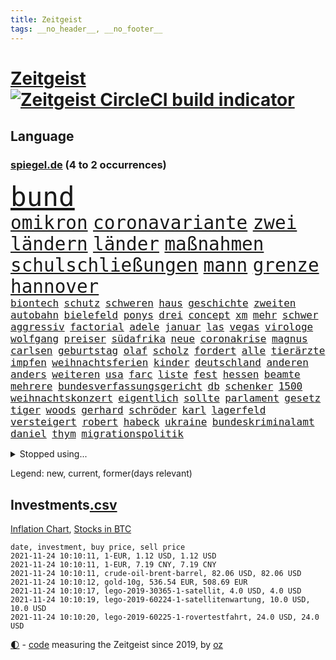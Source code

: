 ```yaml
---
title: Zeitgeist
tags: __no_header__, __no_footer__
---
```


# [Zeitgeist](https://oliz.io/zeitgeist/) [![Zeitgeist CircleCI build indicator](https://circleci.com/gh/ooz/zeitgeist.svg?style=shield)](https://circleci.com/gh/ooz/zeitgeist)

## Language

<h3><a href="https://www.spiegel.de" target="_blank">spiegel.de</a> (4 to 2 occurrences)</h3>
<p style="font-family:monospace">
<span style="font-size:32pt"><a href="news_links.html#bund" class="current">bund</a></span>
<br>
<span style="font-size:22pt"><a href="news_links.html#omikron" class="new">omikron</a></span>
<span style="font-size:22pt"><a href="news_links.html#coronavariante" class="new">coronavariante</a></span>
<span style="font-size:22pt"><a href="news_links.html#zwei" class="current">zwei</a></span>
<span style="font-size:22pt"><a href="news_links.html#ländern" class="current">ländern</a></span>
<span style="font-size:22pt"><a href="news_links.html#länder" class="current">länder</a></span>
<span style="font-size:22pt"><a href="news_links.html#maßnahmen" class="current">maßnahmen</a></span>
<span style="font-size:22pt"><a href="news_links.html#schulschließungen" class="current">schulschließungen</a></span>
<span style="font-size:22pt"><a href="news_links.html#mann" class="current">mann</a></span>
<span style="font-size:22pt"><a href="news_links.html#grenze" class="current">grenze</a></span>
<span style="font-size:22pt"><a href="news_links.html#hannover" class="current">hannover</a></span>
<br>
<span style="font-size:12pt"><a href="news_links.html#biontech" class="current">biontech</a></span>
<span style="font-size:12pt"><a href="news_links.html#schutz" class="current">schutz</a></span>
<span style="font-size:12pt"><a href="news_links.html#schweren" class="current">schweren</a></span>
<span style="font-size:12pt"><a href="news_links.html#haus" class="current">haus</a></span>
<span style="font-size:12pt"><a href="news_links.html#geschichte" class="current">geschichte</a></span>
<span style="font-size:12pt"><a href="news_links.html#zweiten" class="current">zweiten</a></span>
<span style="font-size:12pt"><a href="news_links.html#autobahn" class="current">autobahn</a></span>
<span style="font-size:12pt"><a href="news_links.html#bielefeld" class="current">bielefeld</a></span>
<span style="font-size:12pt"><a href="news_links.html#ponys" class="new">ponys</a></span>
<span style="font-size:12pt"><a href="news_links.html#drei" class="current">drei</a></span>
<span style="font-size:12pt"><a href="news_links.html#concept" class="new">concept</a></span>
<span style="font-size:12pt"><a href="news_links.html#xm" class="new">xm</a></span>
<span style="font-size:12pt"><a href="news_links.html#mehr" class="current">mehr</a></span>
<span style="font-size:12pt"><a href="news_links.html#schwer" class="current">schwer</a></span>
<span style="font-size:12pt"><a href="news_links.html#aggressiv" class="current">aggressiv</a></span>
<span style="font-size:12pt"><a href="news_links.html#factorial" class="new">factorial</a></span>
<span style="font-size:12pt"><a href="news_links.html#adele" class="current">adele</a></span>
<span style="font-size:12pt"><a href="news_links.html#januar" class="current">januar</a></span>
<span style="font-size:12pt"><a href="news_links.html#las" class="current">las</a></span>
<span style="font-size:12pt"><a href="news_links.html#vegas" class="current">vegas</a></span>
<span style="font-size:12pt"><a href="news_links.html#virologe" class="current">virologe</a></span>
<span style="font-size:12pt"><a href="news_links.html#wolfgang" class="current">wolfgang</a></span>
<span style="font-size:12pt"><a href="news_links.html#preiser" class="new">preiser</a></span>
<span style="font-size:12pt"><a href="news_links.html#südafrika" class="current">südafrika</a></span>
<span style="font-size:12pt"><a href="news_links.html#neue" class="current">neue</a></span>
<span style="font-size:12pt"><a href="news_links.html#coronakrise" class="current">coronakrise</a></span>
<span style="font-size:12pt"><a href="news_links.html#magnus" class="new">magnus</a></span>
<span style="font-size:12pt"><a href="news_links.html#carlsen" class="new">carlsen</a></span>
<span style="font-size:12pt"><a href="news_links.html#geburtstag" class="current">geburtstag</a></span>
<span style="font-size:12pt"><a href="news_links.html#olaf" class="current">olaf</a></span>
<span style="font-size:12pt"><a href="news_links.html#scholz" class="current">scholz</a></span>
<span style="font-size:12pt"><a href="news_links.html#fordert" class="current">fordert</a></span>
<span style="font-size:12pt"><a href="news_links.html#alle" class="current">alle</a></span>
<span style="font-size:12pt"><a href="news_links.html#tierärzte" class="new">tierärzte</a></span>
<span style="font-size:12pt"><a href="news_links.html#impfen" class="current">impfen</a></span>
<span style="font-size:12pt"><a href="news_links.html#weihnachtsferien" class="new">weihnachtsferien</a></span>
<span style="font-size:12pt"><a href="news_links.html#kinder" class="current">kinder</a></span>
<span style="font-size:12pt"><a href="news_links.html#deutschland" class="current">deutschland</a></span>
<span style="font-size:12pt"><a href="news_links.html#anderen" class="current">anderen</a></span>
<span style="font-size:12pt"><a href="news_links.html#anders" class="current">anders</a></span>
<span style="font-size:12pt"><a href="news_links.html#weiteren" class="current">weiteren</a></span>
<span style="font-size:12pt"><a href="news_links.html#usa" class="current">usa</a></span>
<span style="font-size:12pt"><a href="news_links.html#farc" class="new">farc</a></span>
<span style="font-size:12pt"><a href="news_links.html#liste" class="current">liste</a></span>
<span style="font-size:12pt"><a href="news_links.html#fest" class="current">fest</a></span>
<span style="font-size:12pt"><a href="news_links.html#hessen" class="current">hessen</a></span>
<span style="font-size:12pt"><a href="news_links.html#beamte" class="current">beamte</a></span>
<span style="font-size:12pt"><a href="news_links.html#mehrere" class="current">mehrere</a></span>
<span style="font-size:12pt"><a href="news_links.html#bundesverfassungsgericht" class="current">bundesverfassungsgericht</a></span>
<span style="font-size:12pt"><a href="news_links.html#db" class="new">db</a></span>
<span style="font-size:12pt"><a href="news_links.html#schenker" class="new">schenker</a></span>
<span style="font-size:12pt"><a href="news_links.html#1500" class="current">1500</a></span>
<span style="font-size:12pt"><a href="news_links.html#weihnachtskonzert" class="new">weihnachtskonzert</a></span>
<span style="font-size:12pt"><a href="news_links.html#eigentlich" class="current">eigentlich</a></span>
<span style="font-size:12pt"><a href="news_links.html#sollte" class="current">sollte</a></span>
<span style="font-size:12pt"><a href="news_links.html#parlament" class="current">parlament</a></span>
<span style="font-size:12pt"><a href="news_links.html#gesetz" class="current">gesetz</a></span>
<span style="font-size:12pt"><a href="news_links.html#tiger" class="current">tiger</a></span>
<span style="font-size:12pt"><a href="news_links.html#woods" class="new">woods</a></span>
<span style="font-size:12pt"><a href="news_links.html#gerhard" class="current">gerhard</a></span>
<span style="font-size:12pt"><a href="news_links.html#schröder" class="current">schröder</a></span>
<span style="font-size:12pt"><a href="news_links.html#karl" class="current">karl</a></span>
<span style="font-size:12pt"><a href="news_links.html#lagerfeld" class="new">lagerfeld</a></span>
<span style="font-size:12pt"><a href="news_links.html#versteigert" class="current">versteigert</a></span>
<span style="font-size:12pt"><a href="news_links.html#robert" class="current">robert</a></span>
<span style="font-size:12pt"><a href="news_links.html#habeck" class="current">habeck</a></span>
<span style="font-size:12pt"><a href="news_links.html#ukraine" class="current">ukraine</a></span>
<span style="font-size:12pt"><a href="news_links.html#bundeskriminalamt" class="current">bundeskriminalamt</a></span>
<span style="font-size:12pt"><a href="news_links.html#daniel" class="current">daniel</a></span>
<span style="font-size:12pt"><a href="news_links.html#thym" class="new">thym</a></span>
<span style="font-size:12pt"><a href="news_links.html#migrationspolitik" class="current">migrationspolitik</a></span>
</p>
<details>
<summary>Stopped using...</summary>
<p class="former" style="font-size:12pt">
regel(405) gerechtigkeit(404) iranische(404) regisseurin(404) verschiedene(404) anwohner(403) fühlen(403) kämpfte(403) 2016(402) atmosphäre(402) co₂(402) dienen(402) hinterlassen(402) julia(402) minderheit(402) theater(402) vergewaltigung(402) geboten(401) kurve(401) stattdessen(401) vermögen(401) zug(401) annehmen(400) entfernt(400) gehe(400) locken(400) meuthen(400) nachhaltig(400) prüfen(400) tiefe(400) unmöglich(400) versprach(400) väter(400) abgeordnete(399) appelliert(399) bundestags(399) eher(399) gott(399) humanitäre(399) rekordmeister(399) annegret(398) anzeige(398) ausgebrochen(398) eindrücke(398) entlassung(398) gefallen(398) infizieren(398) infolge(398) john(398) krampkarrenbauer(398) scheidende(398) strategie(398) street(398) vergangene(398) verteidigungsministerin(398) warnung(398) 6(397) armut(397) befinden(397) charlie(397) coronahilfen(397) dietmar(397) folgte(397) halt(397) himmel(397) homosexualität(397) israelische(397) kanzlerkandidat(397) konfrontiert(397) löst(397) pakistan(397) preisen(397) ronald(397) verbreitung(397) vorher(397) ausstieg(396) autofahrerin(396) bull(396) coronainfizierte(396) geglückt(396) geschichten(396) her(396) klimaschützer(396) meister(396) verärgert(396) wechseln(396) überlebte(396) aktuell(395) botschaften(395) büros(395) ertragen(395) isolation(395) kauft(395) kontrollieren(395) summe(395) talent(395) update(395) ursachen(395) bestes(394) bruder(394) einsatzkräfte(394) großaufgebot(394) historischen(394) rechtsextremen(394) siege(394) spott(394) terror(394) unabhängigkeit(394) vorliegt(394) weltwirtschaft(394) zwingt(394) abgang(393) brauchte(393) ddr(393) gedenken(393) gezeigt(393) ordnet(393) pocht(393) pole(393) rettungsschiff(393) springt(393) umstrittenes(393) gebraucht(392) gewässern(392) juni(392) milde(392) nahmen(392) ursprung(392) verbindung(392) amnesty(391) ausgeliefert(391) favoriten(391) flüchten(391) kandidat(391) problemen(391) reaktion(391) zählen(391) anschuldigungen(390) anthony(390) arbeitslosigkeit(390) leid(390) mancherorts(390) meinem(390) persönlich(390) r(390) scharfe(390) big(389) finanzieren(389) metropolen(389) rechts(389) siegte(389) volksrepublik(389) 94(388) bad(388) bestehen(388) erfindung(388) fit(388) potsdam(388) übernahme(388) auftrag(387) hunderten(387) mauer(387) stuft(387) trafen(387) unwetter(387) vorgaben(387) erkrankung(386) filme(386) fortgesetzt(386) lieferten(386) stärksten(386) wende(386) üben(386) extremen(385) gestritten(385) herzen(385) schwerem(385) vorsprung(385) zinsen(385) 4(384) 55(384) attacken(384) auskunft(384) garten(384) kommentare(384) schöne(384) verwandelt(384) wochenlang(384) zivilen(384) überlassen(384) bewertung(383) erkenntnisse(383) jennifer(383) kanzlerschaft(383) deutschem(382) schonen(382) schäuble(382) zukünftig(382) anzeichen(381) dominanz(381) düstere(381) euaustritt(381) katholische(381) leichtathletik(381) moskaus(381) prompt(381) rollt(381) zustände(381) diversität(380) echten(380) nation(380) tür(380) vorn(380) dich(379) reichsten(379) todesopfer(379) 40000(378) holocaust(378) verfehlt(378) dfbpokal(377) hessischen(377) ostsee(377) rundfunk(377) abkehr(376) erinnerung(376) sitzung(376) frisch(375) bangkok(374) jeff(374) politikerin(374) herz(373) hunger(373) real(373) startups(373) empfehlung(372) erdbeben(372) fehlten(372) freiwillig(372) labor(372) sizilien(372) klasse(371) moschee(371) museum(371) rose(371) karten(370) bartsch(369) vertagt(368) zeigten(368) zugenommen(368) antrag(367) erstattet(367) km/h(367) laschets(367) rahmen(367) schneider(367) einblick(366) kylian(366) andrew(365) football(365) munition(365) sicherheitsgesetz(365) 36(364) boomen(364) fußballweltmeister(363) lockerungen(363) erforscht(362) hinterlässt(362) wirbel(362) enthüllungen(361) staus(360) haustür(359) bezos(358) festhalten(358) flächen(358) söhne(358) herausforderung(357) klees(357) patzt(357) präsidentschaft(356) geblieben(354) schätzen(354) gegenmaßnahmen(352) prägte(352) tuchel(352) überfordert(352) anderswo(350) engen(350) entbrannt(350) unterbrochen(350) vorsichtig(350) coronaimpfstoffs(349) sicherheitsvorkehrungen(348) zentimeter(348) plattform(347) spionage(347) impfdosen(345) spacex(345) beherrschen(344) missbrauchskomplex(344) rakete(344) staatsoberhaupt(344) inhaftierten(343) ausgetragen(342) service(341) farbe(340) olympiasiegerin(340) vereins(340) durchsuchen(338) vorlegen(338) häuslicher(337) entführt(336) flog(336) coronalockerungen(335) höchstens(335) möglichkeit(335) größe(332) cdu/csu(330) formen(326) rechter(326) saale(319) schärfer(316) dankt(313) würzburg(313) serviert(309) lieferketten(306) außergewöhnlich(303) befanden(300) höheres(299) unterschrift(297) knappen(295) gewinne(293) zusätzlichen(289) andy(286) anna(286) schiebt(286) gewisse(279) karriereende(279) kandidiert(275) vulkan(273) militärputsch(271) iii(270) abreise(269) silber(265) 230(264) containerschiff(261) spdkanzlerkandidat(261) 53jähriger(260) luxus(259) kaffee(256) bahnverkehr(255) relevant(255) fluggesellschaft(252) unverständnis(249) verstörend(247) abbruch(246) holten(243) gekippt(241) angefeindet(239) beschreiben(239) strebt(238) freizugeben(237) premierministerin(237) abheben(236) drohschreiben(236) elfjährigen(236) vonovia(236) ärmsten(236) konservative(235) übersehen(233) einsätzen(232) szenarien(231) mitgliedern(230) durchschnitt(229) pressefreiheit(227) kürzester(225) halbinsel(224) boxen(223) angeschlagen(222) gebeten(218) beleidigte(217) regionale(216) rekordtief(214) proben(213) tierpark(213) lieder(212) gewalttat(210) erdoğans(208) verlag(204) idol(203) fasst(202) mbappé(200) gauland(199) extremisten(198) heldin(198) aufhören(197) marc(195) institute(194) geschleudert(193) poleposition(190) verzweifelte(186) achtung(185) produkt(184) spdchef(184) dynamo(182) grünes(182) crystal(180) gestohlene(180) potsdamer(180) krieges(179) trier(179) 2013(178) übergriff(178) ausgelassen(177) begraben(177) absolute(176) partygäste(176) 25jährige(175) folgten(175) kiffen(175) elternteil(174) kerosin(174) 800(172) birgt(172) busfahrer(172) 21jährige(171) vertrieben(170) hackergruppe(169) serienmörder(169) agnes(168) antisemitische(168) bond(168) heizöl(168) maier(168) bremste(167) jonathan(167) tendenzen(167) festnehmen(166) vorurteilen(166) forscherin(164) kurzstreckenflüge(164) lehnte(164) stärkere(164) kohlekraftwerke(163) notenbank(163) palästinensische(163) peinlich(163) baum(162) bereichern(162) plakat(162) atomprogramm(161) riesiger(161) thriller(161) verwandeln(159) gegend(158) gesprungen(158) wall(158) entstand(157) verspätungen(157) flohen(156) nrwcdu(156) serbien(156) vorsicht(155) 1998(154) schwieriges(153) bürgern(150) tribüne(149) parkplatz(148) psychologen(147) geheimer(146) pandemien(145) spaziergänger(145) welterfolg(145) fotografen(144) 350000(142) urteilte(142) homophober(141) pendler(141) staatspräsidenten(141) lloyd(140) ranking(140) cumexskandal(139) end(139) kreative(139) kündigten(139) schwache(139) truppe(139) andauernde(137) finder(137) machtwechsel(136) beeindruckende(135) getrieben(135) kannibale(135) profil(135) aktueller(134) großstädter(134) sergej(134) ardern(133) jacinda(133) lkwunfall(133) neuseelands(133) trotzt(133) auswärtige(132) journal(132) denis(131) erwähnt(131) ausrücken(130) schwulen(129) tankstelle(129) vereinbarte(129) eisberge(128) jeweiligen(128) 60000(127) kontinuierlich(127) volksfest(126) aufregendsten(125) aufsichtsratschef(125) verbesserungen(124) furcht(122) 108(121) frühestens(121) küssen(121) tätig(120) warte(120) süßes(119) verrückt(119) wandte(119) überfüllte(118) vorfreude(117) funk(116) tibet(116) verbunden(116) justizstreit(115) psychiatrie(115) operiert(114) catania(113) lukaku(113) piraten(113) romelu(113) städter(113) usmilitär(113) funktionär(111) hamburgs(111) missbrauchte(111) vergewaltigungen(111) alqaida(110) amazongründer(110) bdi(109) lesung(109) oberbayern(109) appellieren(108) belastend(108) blind(108) colorado(108) sang(108) timing(108) ätna(108) 1994(107) nationalparks(107) nähert(107) begründen(106) drohten(106) holocaustüberlebende(106) verringerter(106) verstorben(106) planet(105) stadions(105) versorgungsengpässe(105) gremium(104) hotelmitarbeiter(104) unsichtbar(104) wiegt(104) kosovo(103) nrwministerpräsident(102) statements(102) abschiebungen(101) candy(101) fällig(101) laxe(101) löbel(101) nikolas(101) türkischer(101) 31jährige(100) drohender(99) whistleblower(99) afdchef(98) brodelt(98) justizreform(98) messerstecher(98) traten(98) weibliche(98) basketballer(97) allgemeinwissen(96) klug(96) medaillen(96) vergleichen(96) wissenstest(96) konzerns(95) websites(95) weinflaschen(95) ausmaße(94) bahnübergang(93) handgreiflich(93) liebeserklärung(93) siebzigerjahren(93) streitthemen(93) visionen(93) bestzeit(92) abbauen(91) militärführung(91) verlorenen(91) überarbeitet(91) 0(90) beachvolleyballerin(90) dürren(90) geeignet(90) nachhaltiger(90) verbannt(90) angegangen(89) herd(89) spreche(89) angetreten(88) atomwaffen(88) aufnimmt(88) gestern(88) kajak(88) parlaments(88) romy(88) schwul(88) stromschlag(88) tieres(88) berühmteste(87) group(87) mieterhaushalt(87) splitterpartei(87) anschließenden(86) cumexurteil(86) erwischte(86) netzwerke(86) schmilzt(86) westküste(86) abzuwälzen(85) ereignete(85) krause(85) produktionen(85) +(84) 1999(84) beschimpfungen(84) einheimischen(84) flutkatastrophen(84) herkunftsland(84) ibiza(84) nachspielzeit(84) spritpreis(84) wmgold(84) carli(83) schwebebalken(83) uniform(83) britin(82) heike(82) hm(82) stonehenge(82) zurückgeben(82) zäh(82) eswatini(81) gewählte(81) jae(81) mswati(81) nationalkonservative(81) pfefferspray(81) swasiland(81) verstoßes(81) brillieren(80) flip(80) selbstbewusst(80) usermittler(80) zombie(80) abzuschaffen(79) angepackt(79) anhängern(79) befürchtete(79) hochrangiges(79) multipler(79) sklerose(79) umweltfreundlicher(79) bananen(78) kräftiger(78) rückgabe(78) samsungerbe(78) schönheitsidealen(78) sowjetrepublik(78) ungefragt(78) yong(78) guinea(77) gültig(77) immobilienkonzerns(77) inn(77) langweilig(77) tarifvertrag(77) neugeborenen(76) schleudern(76) bundestagspräsidium(75) senator(75) weltklimarats(75) 1956(74) gunst(74) hassnachrichten(74) häfen(74) nachbarstaaten(74) talibanherrschaft(74) wirtschaftskrise(74) wohneinheiten(74) bedürftige(73) inneren(73) kohls(73) krankenwagen(73) raucher(73) regisseurs(73) human(72) musikerin(72) rights(72) unbequeme(72) watch(72) ärztevertreter(72) einbringen(71) losgegangen(71) passagierzahlen(71) saisonspiel(71) exmann(70) hingewiesen(70) thrillern(70) werken(70) fiat(69) regierte(69) sitzordnung(69) verspürt(69) kohleverstromung(68) ligue(68) ratsam(68) spielmacher(68) uneinig(68) amokfahrt(67) diebe(67) nachlass(67) neuartige(67) neuesten(67) traut(67) desolaten(66) hindern(66) nicholas(66) samsungs(66) verwechselt(66) erklärten(65) hilferufe(65) industrienationen(65) lose(65) relativ(65) spaziergang(65) umgekippt(65) zweitgrößte(65) makler(64) revolutionierte(64) streitkräften(64) vertritt(64) wahlkampfauftakt(64) niedergeschlagen(63) pflanze(63) söhnen(63) gastarbeiter(62) geschwindigkeiten(62) poltert(62) faktoren(61) körpergröße(61) springer(61) dgb(60) erleichterung(60) fühlten(60) irritiert(59) manfred(59) starstürmer(59) teilzunehmen(59) bebte(58) einkommensteuer(58) einwanderungspolitik(58) klimawende(58) samar(58) sima(58) teamkollege(58) wachsende(58) bands(57) blaulicht(57) gelte(57) hexe(57) mastercard(57) anwendung(56) symbiose(56) 36jähriger(55) geordnete(55) geschützten(55) hamid(55) staatsbürgerin(55) staatspräsident(55) gerichtsurteil(54) staatsanwältin(54) villeneuve(54) vorüber(54) wirbelsturm(54) anhörung(53) gescheiterte(53) krieger(53) laufzeit(53) oper(53) weitergereicht(53) wiegelt(53) gehirn(52) kommissarin(52) potenziellen(52) zerrissen(52) bisweilen(51) blättern(51) weiblicher(51) 316(50) cringe(50) defekten(50) erpressung(50) immobilie(50) medienhäuser(50) neunzigern(50) telefonnummer(50) angeschlagenen(49) balloon(49) gewerkschaftsbundes(49) giuffre(49) gleichen(49) militärgeheimdienst(49) pflegekraft(49) verkehrsmittel(49) vermögender(49) versammlung(49) durchbrechen(48) erfreut(48) grote(48) innensenator(48) jasmina(48) kampfabstimmung(48) kuhnke(48) pimmel(48) tuchfühlung(48) arktis(47) gravierende(47) klum(47) rücktrittsforderungen(47) zwangsgeld(47) überreicht(47) 876(46) ausgetauscht(46) azubischerze(46) obst(46) spiegelinterview(46) stach(46) brady(45) briefen(45) neunzigerjahre(45) südkoreas(45) untätigkeit(45) adeyemi(44) eindringlich(44) europaparlament(44) heidi(44) radikalen(44) vergessenheit(44) verhütungsmittel(44) überschaubare(44) archiv(43) genfer(43) kommissionschefin(43) newcastle(43) topökonom(43) kinderinterview(42) tabelle(42) vulkanausbrüche(42) vulkane(42) w(42) zugesehen(42) bahnradsport(41) fußballers(41) handlungsdruck(41) intellektuellen(41) lille(41) machete(41) orientierung(41) osc(41) rauchen(41) wmkonkurrenten(41) beine(40) feindbild(40) kanareninsel(40) thematisieren(40) worum(40) beschwor(39) diskussionsbedarf(39) edwards(39) fußballverband(39) gegensätze(39) geheim(39) gründers(39) limburg(39) verlagen(39) atomuboote(38) auszugehen(38) berlinbrandenburg(38) urenkel(38) wayne(38) hannah(37) indopazifik(37) straftaten(37) bergbau(36) papiermangel(36) agenda(35) klägerin(35) modeste(35) riskieren(35) belange(34) durchschnittlich(34) einsparen(34) hausdurchsuchung(34) kohlestrom(34) mad(34) menschlichen(34) 53jährigen(33) dreier(33) furchner(33) gange(33) irmgard(33) koeman(33) kzsekretärin(33) liest(33) mehrfamilienhaus(32) straftäter(32) these(32) usgeheimdienst(32) verstand(32) gaskonzern(31) gefälschtem(31) solidarisch(31) fortschrittlich(30) inhalt(30) lächerlich(30) mittelfinger(30) vermitteln(30) vermögensteuer(30) überragender(30) abstinent(29) coronaeinbruch(29) freihandelsabkommen(29) fußballspiel(29) gazpromkonzern(29) jährlich(29) kriegsschiff(29) rauswurf(29) straßenbau(29) cumexgeschäften(28) fraktionsstärke(28) iranisches(28) rechtsstaatsverstößen(28) sexleben(28) wehrlos(28) bundestagsfraktion(27) dave(27) göteborg(27) suizid(27) wenigstens(27) deutschlandweit(26) europacup(26) gerald(26) itzehoe(26) mützenich(26) nullcovidstrategie(26) unterstützten(26) zugausfällen(26) comingout(25) sozialdemokrat(25) zurückgezogen(25) erstellen(24) falschinformationen(24) leder(24) nicolas(24) stephanie(24) zentralen(24) abgelegensten(23) absorbieren(23) abstriche(23) brexitkrise(23) cancel(23) culture(23) einzigen(23) faszinierend(23) gil(23) mächtig(23) notfallzulassung(23) ofarim(23) turnen(23) zusätzlicher(23) banner(22) ema(22) volksverhetzung(22) gaslieferungen(21) hochland(21) polexit(21) politisches(21) wmrhythmus(21) fernverkehr(20) geheimdienste(20) grundversorgung(20) kulturen(20) miesbach(20) rechnungsprüfer(20) spielerinnen(20) staatskosten(20) tabak(20) unterkunft(20) 15gradziel(19) 78(19) blackout(19) foltervideos(19) gerhart(19) steckten(19) datenleck(18) ingwen(18) peinliches(18) rückfällig(18) schiene(18) schiitische(18) tsai(18) vergibt(18) wahldebakel(18) bedrängt(17) hinterbliebenen(17) reizgas(17) ruhig(17) streich(17) ureinwohner(17) ampelverhandler(16) massenschlägerei(16) steuerdeals(16) verprügelt(16) akzeptanz(15) erzeugt(15) hündin(15) leinwand(15) lokaler(15) toxisch(15) wohnheim(15) 151(14) 8(14) blutproben(14) dnaanalyse(14) hernández(14) lgbtqaktivisten(14) reanimieren(14) santa(14) streamer(14) abtreibungsverbot(13) amess(13) cdumachtkampf(13) einhalt(13) erna(13) express(13) meeresspiegels(13) verbrenner(13) verfärbte(13) ausgewählte(12) best(12) netflixshow(12) playstation(12) bidenregierung(11) gendern(11) grundstück(11) simuliert(11)
</p>
</details>
<p>Legend: <span class="new">new</span>, <span class="current">current</span>, <span class="former">former(days relevant)</span></p>

## Investments[.csv](investments.csv)

[Inflation Chart](https://inflationchart.com),
[Stocks in BTC](https://stonksinbtc.xyz/)

```
date, investment, buy price, sell price
2021-11-24 10:10:11, 1-EUR, 1.12 USD, 1.12 USD
2021-11-24 10:10:11, 1-EUR, 7.19 CNY, 7.19 CNY
2021-11-24 10:10:11, crude-oil-brent-barrel, 82.06 USD, 82.06 USD
2021-11-24 10:10:12, gold-10g, 536.54 EUR, 508.69 EUR
2021-11-24 10:10:17, lego-2019-30365-1-satellit, 4.0 USD, 4.0 USD
2021-11-24 10:10:19, lego-2019-60224-1-satellitenwartung, 10.0 USD, 10.0 USD
2021-11-24 10:10:20, lego-2019-60225-1-rovertestfahrt, 24.0 USD, 24.0 USD
```

<footer>
<a href="javascript:toggleTheme()" class="nav">🌓</a>
- <a href="https://github.com/ooz/zeitgeist">code</a> measuring the Zeitgeist since 2019, by <a href="https://oliz.io">oz</a>
</footer>
